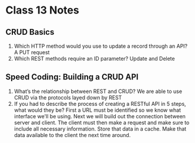 # Class 13 Notes

## CRUD Basics

1. Which HTTP method would you use to update a record through an API?
A PUT request
2. Which REST methods require an ID parameter?
Update and Delete

## Speed Coding: Building a CRUD API

1. What’s the relationship between REST and CRUD?
We are able to use CRUD via the protocols layed down by REST
2. If you had to describe the process of creating a RESTful API in 5 steps, what would they be?
First a URL must be identified so we know what interface we'll be using. Next we will build out the connection between server and client. The client must then make a request and make sure to include all necessary information. Store that data in a cache. Make that data available to the client the next time around.
